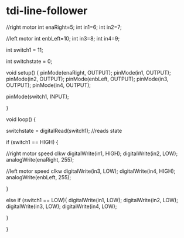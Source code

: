# tdi-line-follower


//right motor
int enaRight=5;
int in1=6;
int in2=7;


//left motor
int enbLeft=10;
int in3=8;
int in4=9;

int switch1 = 11;

int switchstate = 0;


void setup() {
  pinMode(enaRight, OUTPUT);
  pinMode(in1, OUTPUT);
  pinMode(in2, OUTPUT);
  pinMode(enbLeft, OUTPUT);
  pinMode(in3, OUTPUT);
  pinMode(in4, OUTPUT);

  pinMode(switch1, INPUT);

}

void loop() {

switchstate = digitalRead(switch1);   //reads state


if (switch1 == HIGH) {


//right motor speed clkw
  digitalWrite(in1, HIGH);
  digitalWrite(in2, LOW);
  analogWrite(enaRight, 255);

  //left motor speed clkw
  digitalWrite(in3, LOW);
  digitalWrite(in4, HIGH);
  analogWrite(enbLeft, 255);

}

else if (switch1 == LOW){
  digitalWrite(in1, LOW);
  digitalWrite(in2, LOW);
  digitalWrite(in3, LOW);
  digitalWrite(in4, LOW);
 

}




}




